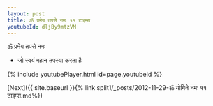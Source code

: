 ```yaml
---
layout: post
title: ॐ प्रमेय तपसे नमः ११ टाइम्स
youtubeId: dljBy9mtzVM
---
```

 
 
 ॐ प्रमेय तपसे नमः  
 
 -  जो स्वयं महान तपस्या करता है 
 
  
 
  
 
 
 
 
 
 


{% include youtubePlayer.html id=page.youtubeId %}
 
[Next]({{ site.baseurl }}{% link  split1/_posts/2012-11-29-ॐ योगिने नमः ११ टाइम्स.md%})
 
